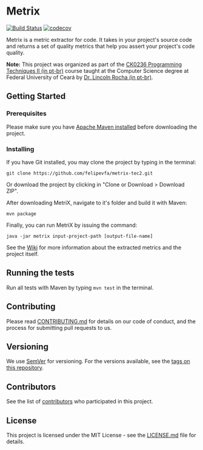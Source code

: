 # Metrix

[![Build Status](https://travis-ci.org/felipevfa/metrix-tec2.svg?branch=development)](https://travis-ci.org/felipevfa/metrix-tec2) [![codecov](https://codecov.io/gh/felipevfa/metrix-tec2/branch/development/graph/badge.svg)](https://codecov.io/gh/felipevfa/metrix-tec2)

Metrix is a metric extractor for code. It takes in your project's source code and returns a set of quality metrics that help you assert your project's code quality.

**Note:** This project was organized as part of the [CK0236 Programming Techniques II (in pt-br)](http://cc.ufc.br/curso/matriz-curricular/?cod=CK0236) course taught at the Computer Science degree at Federal University of Ceará by [Dr. Lincoln Rocha (in pt-br)](http://cc.ufc.br/curso/corpo-docente/lincoln). 

## Getting Started

### Prerequisites

Please make sure you have [Apache Maven installed](https://maven.apache.org/install.html) before downloading the project.

### Installing

If you have Git installed, you may clone the project by typing in the terminal:

```git clone https://github.com/felipevfa/metrix-tec2.git```

Or download the project by clicking in "Clone or Download > Download ZIP".


After downloading MetriX, navigate to it's folder and build it with Maven:

```mvn package```

Finally, you can run MetriX by issuing the command:

```java -jar metrix input-project-path [output-file-name]```


See the [Wiki](https://github.com/felipevfa/metrix-tec2/wiki) for more information about the extracted metrics and the project itself.

## Running the tests

Run all tests with Maven by typing ```mvn test``` in the terminal.


## Contributing

Please read [CONTRIBUTING.md](CONTRIBUTING.md) for details on our code of conduct, and the process for submitting pull requests to us.

## Versioning

We use [SemVer](http://semver.org/) for versioning. For the versions available, see the [tags on this repository](https://github.com/felipevfa/metrix-tec2/tags). 

## Contributors

See the list of [contributors](https://github.com/felipevfa/metrix-tec2/contributors) who participated in this project.

## License

This project is licensed under the MIT License - see the [LICENSE.md](LICENSE.md) file for details.
